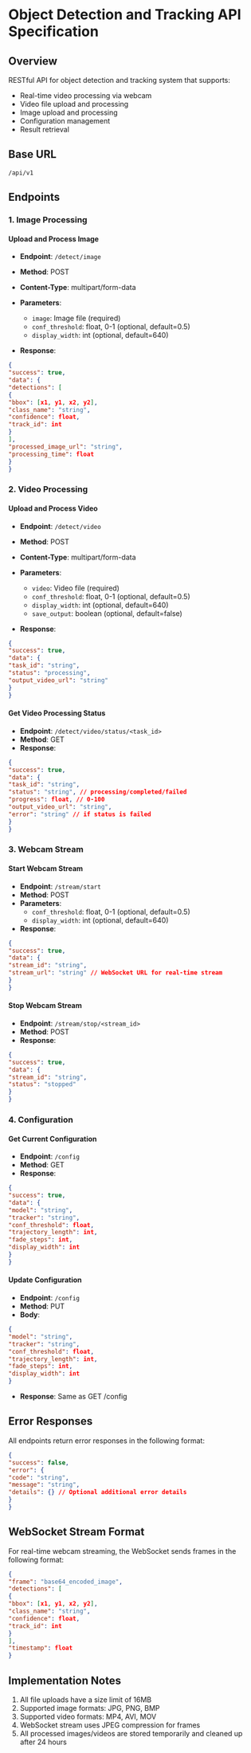 # Object Detection and Tracking API Specification

## Overview
RESTful API for object detection and tracking system that supports:
- Real-time video processing via webcam
- Video file upload and processing
- Image upload and processing
- Configuration management
- Result retrieval

## Base URL
`/api/v1`

## Endpoints

### 1. Image Processing
#### Upload and Process Image
- **Endpoint**: `/detect/image`
- **Method**: POST
- **Content-Type**: multipart/form-data
- **Parameters**:
  - `image`: Image file (required)
  - `conf_threshold`: float, 0-1 (optional, default=0.5)
  - `display_width`: int (optional, default=640)

- **Response**:

```json
{
"success": true,
"data": {
"detections": [
{
"bbox": [x1, y1, x2, y2],
"class_name": "string",
"confidence": float,
"track_id": int
}
],
"processed_image_url": "string",
"processing_time": float
}
}
```

### 2. Video Processing
#### Upload and Process Video
- **Endpoint**: `/detect/video`
- **Method**: POST
- **Content-Type**: multipart/form-data
- **Parameters**:
  - `video`: Video file (required)
  - `conf_threshold`: float, 0-1 (optional, default=0.5)
  - `display_width`: int (optional, default=640)
  - `save_output`: boolean (optional, default=false)

- **Response**:

```json
{
"success": true,
"data": {
"task_id": "string",
"status": "processing",
"output_video_url": "string"
}
}
```

#### Get Video Processing Status
- **Endpoint**: `/detect/video/status/<task_id>`
- **Method**: GET
- **Response**:
```json
{
"success": true,
"data": {
"task_id": "string",
"status": "string", // processing/completed/failed
"progress": float, // 0-100
"output_video_url": "string",
"error": "string" // if status is failed
}
}
```

### 3. Webcam Stream
#### Start Webcam Stream
- **Endpoint**: `/stream/start`
- **Method**: POST
- **Parameters**:
  - `conf_threshold`: float, 0-1 (optional, default=0.5)
  - `display_width`: int (optional, default=640)
- **Response**:

```json
{
"success": true,
"data": {
"stream_id": "string",
"stream_url": "string" // WebSocket URL for real-time stream
}
}
```

#### Stop Webcam Stream
- **Endpoint**: `/stream/stop/<stream_id>`
- **Method**: POST
- **Response**:

```json
{
"success": true,
"data": {
"stream_id": "string",
"status": "stopped"
}
}
```

### 4. Configuration
#### Get Current Configuration
- **Endpoint**: `/config`
- **Method**: GET
- **Response**:

```json
{
"success": true,
"data": {
"model": "string",
"tracker": "string",
"conf_threshold": float,
"trajectory_length": int,
"fade_steps": int,
"display_width": int
}
}
```

#### Update Configuration
- **Endpoint**: `/config`
- **Method**: PUT
- **Body**:

```json
{
"model": "string",
"tracker": "string",
"conf_threshold": float,
"trajectory_length": int,
"fade_steps": int,
"display_width": int
}
```

- **Response**: Same as GET /config

## Error Responses
All endpoints return error responses in the following format:

```json
{
"success": false,
"error": {
"code": "string",
"message": "string",
"details": {} // Optional additional error details
}
}
```

## WebSocket Stream Format
For real-time webcam streaming, the WebSocket sends frames in the following format:

```json
{
"frame": "base64_encoded_image",
"detections": [
{
"bbox": [x1, y1, x2, y2],
"class_name": "string",
"confidence": float,
"track_id": int
}
],
"timestamp": float
}
```

## Implementation Notes
1. All file uploads have a size limit of 16MB
2. Supported image formats: JPG, PNG, BMP
3. Supported video formats: MP4, AVI, MOV
4. WebSocket stream uses JPEG compression for frames
5. All processed images/videos are stored temporarily and cleaned up after 24 hours
